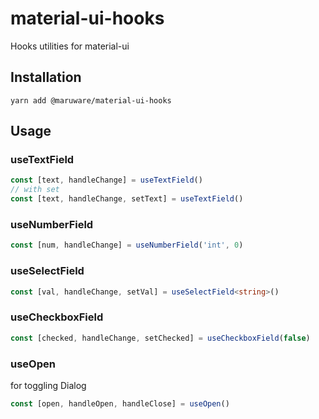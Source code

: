 # material-ui-hooks

Hooks utilities for material-ui

## Installation

```
yarn add @maruware/material-ui-hooks
```

## Usage

### useTextField 

```ts
const [text, handleChange] = useTextField()
// with set
const [text, handleChange, setText] = useTextField()
```

### useNumberField

```ts
const [num, handleChange] = useNumberField('int', 0)
```

### useSelectField

```ts
const [val, handleChange, setVal] = useSelectField<string>()
```

### useCheckboxField

```ts
const [checked, handleChange, setChecked] = useCheckboxField(false)
```

###  useOpen

for toggling Dialog

```ts
const [open, handleOpen, handleClose] = useOpen()
```
